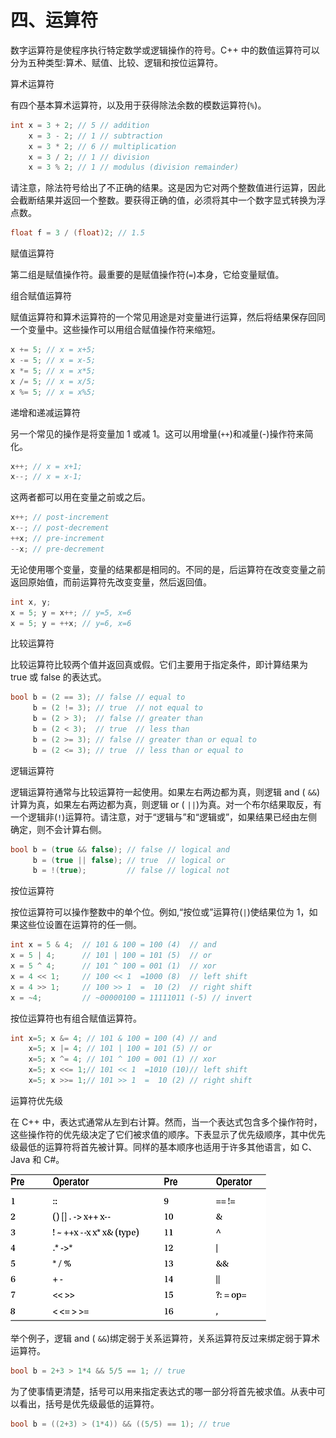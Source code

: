 # 四、运算符

数字运算符是使程序执行特定数学或逻辑操作的符号。C++ 中的数值运算符可以分为五种类型:算术、赋值、比较、逻辑和按位运算符。

算术运算符

有四个基本算术运算符，以及用于获得除法余数的模数运算符(`%`)。

```cpp
int x = 3 + 2; // 5 // addition
    x = 3 - 2; // 1 // subtraction
    x = 3 * 2; // 6 // multiplication
    x = 3 / 2; // 1 // division
    x = 3 % 2; // 1 // modulus (division remainder)
```

请注意，除法符号给出了不正确的结果。这是因为它对两个整数值进行运算，因此会截断结果并返回一个整数。要获得正确的值，必须将其中一个数字显式转换为浮点数。

```cpp
float f = 3 / (float)2; // 1.5
```

赋值运算符

第二组是赋值操作符。最重要的是赋值操作符(`=`)本身，它给变量赋值。

组合赋值运算符

赋值运算符和算术运算符的一个常见用途是对变量进行运算，然后将结果保存回同一个变量中。这些操作可以用组合赋值操作符来缩短。

```cpp
x += 5; // x = x+5;
x -= 5; // x = x-5;
x *= 5; // x = x*5;
x /= 5; // x = x/5;
x %= 5; // x = x%5;
```

递增和递减运算符

另一个常见的操作是将变量加 1 或减 1。这可以用增量(`++`)和减量(-)操作符来简化。

```cpp
x++; // x = x+1;
x--; // x = x-1;
```

这两者都可以用在变量之前或之后。

```cpp
x++; // post-increment
x--; // post-decrement
++x; // pre-increment
--x; // pre-decrement
```

无论使用哪个变量，变量的结果都是相同的。不同的是，后运算符在改变变量之前返回原始值，而前运算符先改变变量，然后返回值。

```cpp
int x, y;
x = 5; y = x++; // y=5, x=6
x = 5; y = ++x; // y=6, x=6
```

比较运算符

比较运算符比较两个值并返回真或假。它们主要用于指定条件，即计算结果为 true 或 false 的表达式。

```cpp
bool b = (2 == 3); // false // equal to
     b = (2 != 3); // true  // not equal to
     b = (2 > 3);  // false // greater than
     b = (2 < 3);  // true  // less than
     b = (2 >= 3); // false // greater than or equal to
     b = (2 <= 3); // true  // less than or equal to
```

逻辑运算符

逻辑运算符通常与比较运算符一起使用。如果左右两边都为真，则逻辑 and ( `&&`)计算为真，如果左右两边都为真，则逻辑 or ( `||`)为真。对一个布尔结果取反，有一个逻辑非(`!`)运算符。请注意，对于“逻辑与”和“逻辑或”，如果结果已经由左侧确定，则不会计算右侧。

```cpp
bool b = (true && false); // false // logical and
     b = (true || false); // true  // logical or
     b = !(true);         // false // logical not
```

按位运算符

按位运算符可以操作整数中的单个位。例如,“按位或”运算符(`|`)使结果位为 1，如果这些位设置在运算符的任一侧。

```cpp
int x = 5 & 4;  // 101 & 100 = 100 (4)  // and
x = 5 | 4;      // 101 | 100 = 101 (5)  // or
x = 5 ^ 4;      // 101 ^ 100 = 001 (1)  // xor
x = 4 << 1;     // 100 << 1  =1000 (8)  // left shift
x = 4 >> 1;     // 100 >> 1  =  10 (2)  // right shift
x = ~4;         // ~00000100 = 11111011 (-5) // invert
```

按位运算符也有组合赋值运算符。

```cpp
int x=5; x &= 4; // 101 & 100 = 100 (4) // and
    x=5; x |= 4; // 101 | 100 = 101 (5) // or
    x=5; x ^= 4; // 101 ^ 100 = 001 (1) // xor
    x=5; x <<= 1;// 101 << 1  =1010 (10)// left shift
    x=5; x >>= 1;// 101 >> 1  =  10 (2) // right shift
```

运算符优先级

在 C++ 中，表达式通常从左到右计算。然而，当一个表达式包含多个操作符时，这些操作符的优先级决定了它们被求值的顺序。下表显示了优先级顺序，其中优先级最低的运算符将首先被计算。同样的基本顺序也适用于许多其他语言，如 C、Java 和 C#。

![pg18.jpg](img/pg18.jpg)

举个例子，逻辑 and ( `&&`)绑定弱于关系运算符，关系运算符反过来绑定弱于算术运算符。

```cpp
bool b = 2+3 > 1*4 && 5/5 == 1; // true
```

为了使事情更清楚，括号可以用来指定表达式的哪一部分将首先被求值。从表中可以看出，括号是优先级最低的运算符。

```cpp
bool b = ((2+3) > (1*4)) && ((5/5) == 1); // true
```